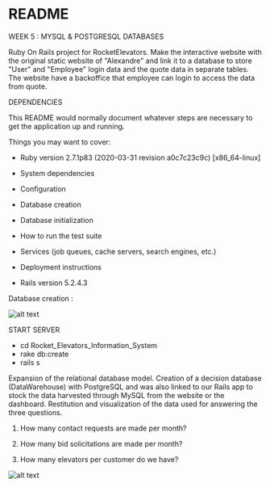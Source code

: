 # README

WEEK 5 : MYSQL & POSTGRESQL DATABASES

Ruby On Rails project for RocketElevators.
Make the interactive website with the original static website of "Alexandre" and link it to a database to store "User" and "Employee" login data and the quote data in separate tables.
The website have a backoffice that employee can login to access the data from quote.

DEPENDENCIES 

This README would normally document whatever steps are necessary to get the
application up and running.

Things you may want to cover:

* Ruby version 2.7.1p83 (2020-03-31 revision a0c7c23c9c) [x86_64-linux]

* System dependencies

* Configuration

* Database creation

* Database initialization

* How to run the test suite

* Services (job queues, cache servers, search engines, etc.)

* Deployment instructions

* Rails version 5.2.4.3

Database creation :

![alt text](https://github.com/alex07L/Rocket_Elevators_Information_System/blob/Ange/mysql-db-model.PNG)


START SERVER

* cd Rocket_Elevators_Information_System
* rake db:create
* rails s

Expansion of the relational database model. Creation of a decision database (DataWarehouse) with PostgreSQL and was also linked to our Rails app to stock the data harvested through MySQL from the website or the dashboard.
Restitution and visualization of the data used for answering the three questions.

1. How many contact requests are made per month?

2. How many bid solicitations are made per month?

3. How many elevators per customer do we have?


![alt text](https://github.com/alex07L/Rocket_Elevators_Information_System/blob/Ange/postgresql-db-model.PNG)
